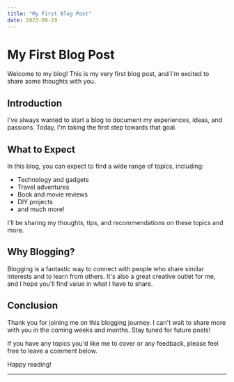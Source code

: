 ```yaml
---
title: "My First Blog Post"
date: 2023-09-19
---
```


# My First Blog Post

Welcome to my blog! This is my very first blog post, and I'm excited to share some thoughts with you.

## Introduction

I've always wanted to start a blog to document my experiences, ideas, and passions. Today, I'm taking the first step towards that goal.

## What to Expect

In this blog, you can expect to find a wide range of topics, including:

- Technology and gadgets
- Travel adventures
- Book and movie reviews
- DIY projects
- and much more!

I'll be sharing my thoughts, tips, and recommendations on these topics and more.

## Why Blogging?

Blogging is a fantastic way to connect with people who share similar interests and to learn from others. It's also a great creative outlet for me, and I hope you'll find value in what I have to share.

## Conclusion

Thank you for joining me on this blogging journey. I can't wait to share more with you in the coming weeks and months. Stay tuned for future posts!

If you have any topics you'd like me to cover or any feedback, please feel free to leave a comment below.

Happy reading!

---
